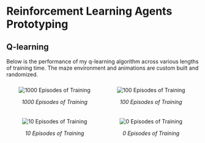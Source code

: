 # Reinforcement Learning Agents Prototyping

## Q-learning

Below is the performance of my q-learning algorithm across various lengths of training time. The maze environment and animations are custom built and randomized.

<div style="display: flex; flex-wrap: wrap; justify-content: center; max-width: 1000px; margin: auto;">
  <div style="flex: 0 1 calc(50% - 20px); margin: 10px; text-align: center; box-sizing: border-box;">
    <img src="https://github.com/user-attachments/assets/33fa15ff-e185-403a-9601-1bb800fc0c0a" alt="1000 Episodes of Training" style="max-width: 100%; height: auto;" />
    <p><em>1000 Episodes of Training</em></p>
  </div>
  <div style="flex: 0 1 calc(50% - 20px); margin: 10px; text-align: center; box-sizing: border-box;">
    <img src="https://github.com/user-attachments/assets/f58ddf8f-b028-43c0-8407-a03b88475b46" alt="100 Episodes of Training" style="max-width: 100%; height: auto;" />
    <p><em>100 Episodes of Training</em></p>
  </div>
  <div style="flex: 0 1 calc(50% - 20px); margin: 10px; text-align: center; box-sizing: border-box;">
    <img src="https://github.com/user-attachments/assets/9c0d8108-af4b-43d3-97af-e27ce31247de" alt="10 Episodes of Training" style="max-width: 100%; height: auto;" />
    <p><em>10 Episodes of Training</em></p>
  </div>
  <div style="flex: 0 1 calc(50% - 20px); margin: 10px; text-align: center; box-sizing: border-box;">
    <img src="https://github.com/user-attachments/assets/419e25d1-9e0d-4799-8643-41a20486bd21" alt="0 Episodes of Training" style="max-width: 100%; height: auto;" />
    <p><em>0 Episodes of Training</em></p>
  </div>
</div>

